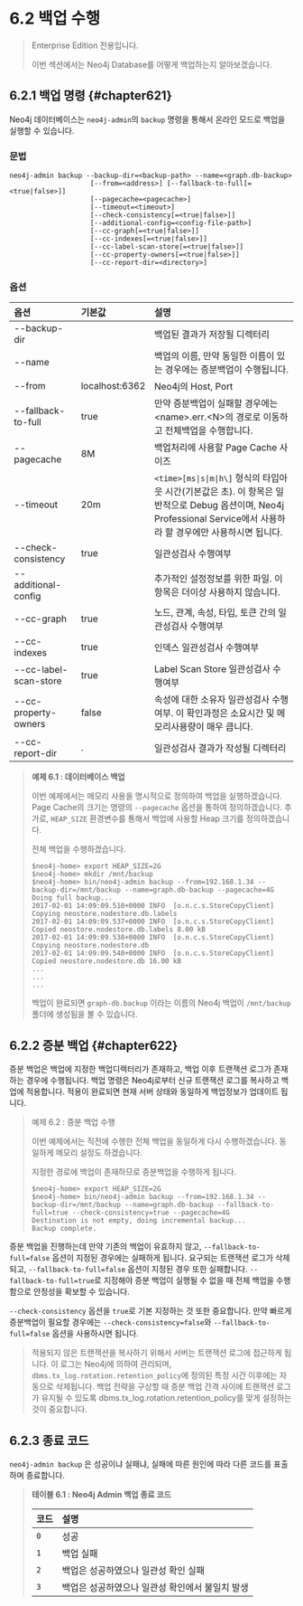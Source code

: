 # 6.2 백업 수행

> Enterprise Edition 전용입니다.
>
> 이번 섹션에서는 Neo4j Database를 어떻게 백업하는지 알아보겠습니다.

## 6.2.1 백업 명령 {#chapter621}

Neo4j 데이터베이스는 `neo4j-admin`의 `backup` 명령을 통해서 온라인 모드로 백업을 실행할 수 있습니다.

### 문법

```shell
neo4j-admin backup --backup-dir=<backup-path> --name=<graph.db-backup>
                    [--from=<address>] [--fallback-to-full[=<true|false>]]
                    [--pagecache=<pagecache>]
                    [--timeout=<timeout>]
                    [--check-consistency[=<true|false>]]
                    [--additional-config=<config-file-path>]
                    [--cc-graph[=<true|false>]]
                    [--cc-indexes[=<true|false>]]
                    [--cc-label-scan-store[=<true|false>]]
                    [--cc-property-owners[=<true|false>]]
                    [--cc-report-dir=<directory>]
```

### 옵션

| 옵션 | 기본값 | 설명 |
| :--- | :--- | :--- |
| --backup-dir |  | 백업된 결과가 저장될 디렉터리 |
| --name |  | 백업의 이름, 만약 동일한 이름이 있는 경우에는 증분백업이 수행됩니다. |
| --from | localhost:6362 | Neo4j의 Host, Port |
| --fallback-to-full | true | 만약 증분백업이 실패할 경우에는 &lt;name&gt;.err.&lt;N&gt;의 경로로 이동하고 전체백업을 수행합니다. |
| --pagecache | 8M | 백업처리에 사용할 Page Cache 사이즈 |
| --timeout | 20m | `<time>[ms\|s\|m\|h\]` 형식의 타입아웃 시간\(기본값은 초\). 이 항목은 일반적으로 Debug 옵션이며, Neo4j Professional Service에서 사용하라 할 경우에만 사용하시면 됩니다. |
| --check-consistency | true | 일관성검사 수행여부 |
| --additional-config |  | 추가적인 설정정보를 위한 파일. 이 항목은 더이상 사용하지 않습니다. |
| --cc-graph | true | 노드, 관계, 속성, 타입, 토큰 간의 일관성검사 수행여부 |
| --cc-indexes | true | 인덱스 일관성검사 수행여부 |
| --cc-label-scan-store | true | Label Scan Store 일관성검사 수행여부 |
| --cc-property-owners | false | 속성에 대한 소유자 일관성검사 수행여부. 이 확인과정은 소요시간 및 메모리사용량이 매우 큽니다. |
| --cc-report-dir | . | 일관성검사 결과가 작성될 디렉터리 |

> **예제 6.1 : 데이터베이스 백업**
>
> 이번 예제에서는 메모리 사용을 명시적으로 정의하여 백업을 실행하겠습니다. Page Cache의 크기는 명령의 `--pagecache` 옵션을 통하여 정의하겠습니다. 추가로, `HEAP_SIZE` 환경변수를 통해서 백업에 사용할 Heap 크기를 정의하겠습니다.
>
> 전체 백업을 수행하겠습니다.
>
> ```
> $neo4j-home> export HEAP_SIZE=2G
> $neo4j-home> mkdir /mnt/backup
> $neo4j-home> bin/neo4j-admin backup --from=192.168.1.34 --backup-dir=/mnt/backup --name=graph.db-backup --pagecache=4G
> Doing full backup...
> 2017-02-01 14:09:09.510+0000 INFO  [o.n.c.s.StoreCopyClient] Copying neostore.nodestore.db.labels
> 2017-02-01 14:09:09.537+0000 INFO  [o.n.c.s.StoreCopyClient] Copied neostore.nodestore.db.labels 8.00 kB
> 2017-02-01 14:09:09.538+0000 INFO  [o.n.c.s.StoreCopyClient] Copying neostore.nodestore.db
> 2017-02-01 14:09:09.540+0000 INFO  [o.n.c.s.StoreCopyClient] Copied neostore.nodestore.db 16.00 kB
> ...
> ...
> ...
> ```
>
> 백업이 완료되면 `graph-db.backup` 이라는 이름의 Neo4j 백업이 `/mnt/backup` 폴더에 생성됨을 볼 수 있습니다.

## 6.2.2 증분 백업 {#chapter622}

증분 백업은 백업에 지정한 백업디렉터리가 존재하고, 백업 이후 트랜잭션 로그가 존재하는 경우에 수행됩니다. 백업 명령은 Neo4j로부터 신규 트랜잭션 로그를 복사하고 백업에 적용합니다. 적용이 완료되면 현재 서버 상태와 동일하게 백업정보가 업데이트 됩니다.

> 예제 6.2 : 증분 백업 수행
>
> 이번 예제에서는 직전에 수행한 전체 백업을 동일하게 다시 수행하겠습니다. 동일하게 메모리 설정도 하겠습니다.
>
> 지정한 경로에 백업이 존재하므로 증분백업을 수행하게 됩니다.
>
> ```
> $neo4j-home> export HEAP_SIZE=2G
> $neo4j-home> bin/neo4j-admin backup --from=192.168.1.34 --backup-dir=/mnt/backup --name=graph.db-backup --fallback-to-full=true --check-consistency=true --pagecache=4G
> Destination is not empty, doing incremental backup...
> Backup complete.
> ```

증분 백업을 진행하는데 만약 기존의 백업이 유효하지 않고, `--fallback-to-full=false` 옵션이 지정된 경우에는 실패하게 됩니다. 요구되는 트랜잭션 로그가 삭제되고, `--fallback-to-full=false` 옵션이 지정된 경우 또한 실패합니다. `--fallback-to-full=true`로 지정해야 증분 백업이 실행될 수 없을 때 전체 백업을 수행함으로 안정성을 확보할 수 있습니다.

`--check-consistency` 옵션을 `true`로 기본 지정하는 것 또한 중요합니다. 만약 빠르게 증분백업이 필요할 경우에는 `--check-consistency=false`와 `--fallback-to-full=false` 옵션을 사용하시면 됩니다.

> 적용되지 않은 트랜잭션을 복사하기 위해서 서버는 트랜잭션 로그에 접근하게 됩니다. 이 로그는 Neo4j에 의하여 관리되며, `dbms.tx_log.rotation.retention_policy`에 정의된 특정 시간 이후에는 자동으로 삭제됩니다. 백업 전략을 구상할 때 증분 백업 간격 사이에 트랜잭션 로그가 유지될 수 있도록 dbms.tx\_log.rotation.retention\_policy를 맞게 설정하는 것이 중요합니다.

## 6.2.3 종료 코드

`neo4j-admin backup` 은 성공이냐 실패냐, 실패에 따른 원인에 따라 다른 코드를 표출하며 종료합니다.

> **테이블 6.1 : Neo4j Admin 백업 종료 코드**
>
> | 코드 | 설명 |
> | :--- | :--- |
> | `0` | 성공 |
> | `1` | 백업 실패 |
> | `2` | 백업은 성공하였으나 일관성 확인 실패 |
> | `3` | 백업은 성공하였으나 일관성 확인에서 불일치 발생 |



